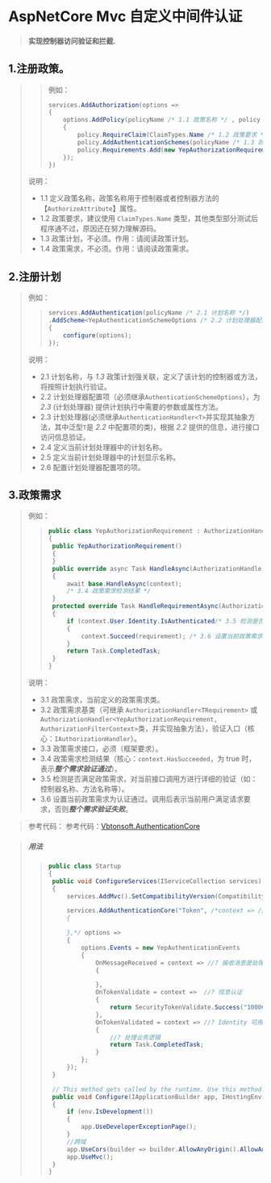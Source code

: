 # AspNetCore Mvc 自定义中间件认证
> #### 实现控制器访问验证和拦截.

1.注册政策。
--
> 
>> 例如：
>> ``` C# 
>> services.AddAuthorization(options =>
>> {
>>     options.AddPolicy(policyName /* 1.1 政策名称 */ , policy =>
>>     {
>>         policy.RequireClaim(ClaimTypes.Name /* 1.2 政策要求 */);
>>         policy.AddAuthenticationSchemes(policyName /* 1.3 政策计划 */);
>>         policy.Requirements.Add(new YepAuthorizationRequirement(authorizationReq) /* 1.4 政策需求 */);
>>     });
>> })
>> ```
>
> 说明：
> * 1.1 定义政策名称，政策名称用于控制器或者控制器方法的【` AuthorizeAttribute `】属性。
> * 1.2 政策要求，建议使用 ` ClaimTypes.Name ` 类型，其他类型部分测试后程序通不过，原因还在努力理解源码。
> * 1.3 政策计划，不必须。作用：请阅读政策计划。
> * 1.4 政策需求，不必须。作用：请阅读政策需求。

2.注册计划
--
> 例如：
>> ``` C# 
>> services.AddAuthentication(policyName /* 2.1 计划名称 */)
>> .AddScheme<YepAuthenticationSchemeOptions /* 2.2 计划处理器配置项 */, YepAuthenticationHandler /* 2.3 计划处理器 */>(policyName /* 2.4 计划认证名称 */, null /* 2.5 展示名称 */, options => /* ⑦ 配置项自定义 */
>> {
>> 	   configure(options);
>> });
>> ```
>
> 说明：
> * 2.1 计划名称，与 _1.3_ 政策计划强关联，定义了该计划的控制器或方法，将按照计划执行验证。
> * 2.2 计划处理器配置项（必须继承`AuthenticationSchemeOptions`），为 _2.3_ (计划处理器) 提供计划执行中需要的参数或属性方法。
> * 2.3 计划处理器(必须继承`AuthenticationHandler<T>`并实现其抽象方法，其中泛型`T`是 _2.2_ 中配置项的类)，根据 _2.2_ 提供的信息，进行接口访问信息验证。
> * 2.4 定义当前计划处理器中的计划名称。
> * 2.5 定义当前计划处理器中的计划显示名称。
> * 2.6 配置计划处理器配置项的项。

3.政策需求
--
> 例如：
>> ``` C# 
>> public class YepAuthorizationRequirement : AuthorizationHandler<YepAuthorizationRequirement/* 3.1 政策需求 */>, /* 3.2 政策需求基类 */ IAuthorizationRequirement /* 3.3 政策需求接口 */
>> {
>> 	public YepAuthorizationRequirement()
>> 	{
>> 	}
>> 	public override async Task HandleAsync(AuthorizationHandlerContext context)
>> 	{
>> 		await base.HandleAsync(context);
>> 		/* 3.4 政策需求检测结果 */
>> 	}
>> 	protected override Task HandleRequirementAsync(AuthorizationHandlerContext context, YepAuthorizationRequirement requirement)
>> 	{
>> 		if (context.User.Identity.IsAuthenticated/* 3.5 检测是否满足政策需求 */)
>> 		{
>> 			context.Succeed(requirement); /* 3.6 设置当前政策需求为认证通过 */
>> 		}
>> 		return Task.CompletedTask;
>> 	}
>> }
>> ``` 
>
> 说明：
> * 3.1 政策需求，当前定义的政策需求类。
> * 3.2 政策需求基类（可继承 `AuthorizationHandler<TRequirement>` 或 `AuthorizationHandler<YepAuthorizationRequirement, AuthorizationFilterContext>`类，并实现抽象方法），验证入口（核心：`IAuthorizationHandler`）。
> * 3.3 政策需求接口，必须（框架要求）。
> * 3.4 政策需求检测结果（核心：`context.HasSucceeded`，为 true 时，表示***整个需求验证通过***）。
> * 3.5 检测是否满足政策需求，对当前接口调用方进行详细的验证（如：控制器名称、方法名称等）。
> * 3.6 设置当前政策需求为认证通过。调用后表示当前用户满足请求要求，否则***整个需求验证失败***。


> 参考代码： 参考代码：[Vbtonsoft.AuthenticationCore](https://github.com/vbton/Vbtonsoft.AuthenticationCore)

> ##### 用法
>
>> ``` C# 
>> public class Startup
>> {
>> 	public void ConfigureServices(IServiceCollection services)
>> 	{
>> 		services.AddMvc().SetCompatibilityVersion(CompatibilityVersion.Version_2_1);
>> 
>> 		services.AddAuthenticationCore("Token", /*context => //? 对每个控制器的每个方法进行过滤，认证失败时执行 context.Fail() 即可;
>> 		{
>> 
>> 		},*/ options =>
>> 		{
>> 			options.Events = new YepAuthenticationEvents
>> 			{
>> 				OnMessageReceived = context => //? 接收消息是处理
>> 				{
>> 
>> 				},
>> 				OnTokenValidate = context =>  //? 信息认证
>> 				{
>> 					return SecurityTokenValidate.Success("10000");
>> 				},
>> 				OnTokenValidated = context => //? Identity 可用
>> 				{
>> 					//? 处理业务逻辑
>> 					return Task.CompletedTask;
>> 				}
>> 			};
>> 		});
>> 	}
>> 
>> 	// This method gets called by the runtime. Use this method to configure the HTTP request pipeline.
>> 	public void Configure(IApplicationBuilder app, IHostingEnvironment env)
>> 	{
>> 		if (env.IsDevelopment())
>> 		{
>> 			app.UseDeveloperExceptionPage();
>> 		}
>> 		//跨域
>> 		app.UseCors(builder => builder.AllowAnyOrigin().AllowAnyMethod().AllowAnyHeader().AllowCredentials());
>> 		app.UseMvc();
>> 	}
>> }
>> ``` 
